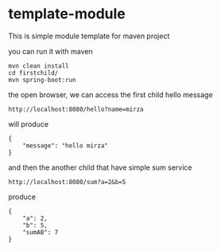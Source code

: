 # template-module

This is simple module template for maven project

you can run it with maven

	mvn clean install
	cd firstchild/
	mvn spring-boot:run

the open browser, we can access the first child hello message

	http://localhost:8080/hello?name=mirza

will produce

	{
		"message": "hello mirza"
	}

and then the another child that have simple sum service

	http://localhost:8080/sum?a=2&b=5

produce

	{
		"a": 2,
		"b": 5,
		"sumAB": 7
	}
